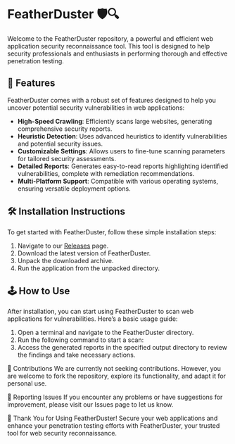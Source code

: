 # FeatherDuster 🛡️🔍

Welcome to the FeatherDuster repository, a powerful and efficient web application security reconnaissance tool. This tool is designed to help security professionals and enthusiasts in performing thorough and effective penetration testing.

## 🚀 Features

FeatherDuster comes with a robust set of features designed to help you uncover potential security vulnerabilities in web applications:

- **High-Speed Crawling**: Efficiently scans large websites, generating comprehensive security reports.
- **Heuristic Detection**: Uses advanced heuristics to identify vulnerabilities and potential security issues.
- **Customizable Settings**: Allows users to fine-tune scanning parameters for tailored security assessments.
- **Detailed Reports**: Generates easy-to-read reports highlighting identified vulnerabilities, complete with remediation recommendations.
- **Multi-Platform Support**: Compatible with various operating systems, ensuring versatile deployment options.

## 🛠️ Installation Instructions

To get started with FeatherDuster, follow these simple installation steps:

1. Navigate to our [Releases](../../releases) page.
2. Download the latest version of FeatherDuster.
3. Unpack the downloaded archive.
4. Run the application from the unpacked directory.

## 🕹️ How to Use

After installation, you can start using FeatherDuster to scan web applications for vulnerabilities. Here’s a basic usage guide:

1. Open a terminal and navigate to the FeatherDuster directory.
2. Run the following command to start a scan:
3. Access the generated reports in the specified output directory to review the findings and take necessary actions.

🛑 Contributions
We are currently not seeking contributions. However, you are welcome to fork the repository, explore its functionality, and adapt it for personal use.

🐞 Reporting Issues
If you encounter any problems or have suggestions for improvement, please visit our Issues page to let us know.

🌟 Thank You for Using FeatherDuster!
Secure your web applications and enhance your penetration testing efforts with FeatherDuster, your trusted tool for web security reconnaissance.
